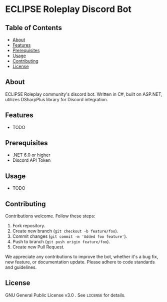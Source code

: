 # ECLIPSE Roleplay Discord Bot

## Table of Contents

- [About](#about)
- [Features](#features)
- [Prerequisites](#prerequisites)
- [Usage](#usage)
- [Contributing](#contributing)
- [License](#license)

## About

ECLIPSE Roleplay community's discord bot. Written in C#, built on ASP.NET, utilizes DSharpPlus library for Discord integration.

## Features

- TODO

## Prerequisites

- .NET 6.0 or higher
- Discord API Token

## Usage

- TODO

## Contributing

Contributions welcome. Follow these steps:

1. Fork repository.
2. Create new branch (`git checkout -b feature/foo`).
3. Commit changes (`git commit -m 'Added foo feature'`).
4. Push to branch (`git push origin feature/foo`).
5. Create new Pull Request.

We appreciate any contributions to improve the bot, whether it's a bug fix, new feature, or documentation update. Please adhere to code standards and guidelines.

## License

GNU General Public License v3.0 . See `LICENSE` for details.
